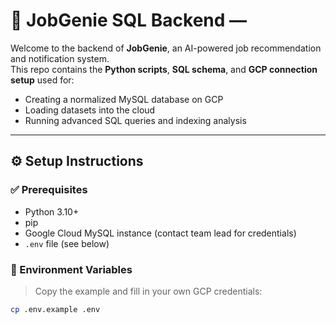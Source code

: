 # 💼 JobGenie SQL Backend —

Welcome to the backend of **JobGenie**, an AI-powered job recommendation and notification system.  
This repo contains the **Python scripts**, **SQL schema**, and **GCP connection setup** used for:

- Creating a normalized MySQL database on GCP
- Loading datasets into the cloud
- Running advanced SQL queries and indexing analysis

---

## ⚙️ Setup Instructions

### ✅ Prerequisites

- Python 3.10+
- pip
- Google Cloud MySQL instance (contact team lead for credentials)
- `.env` file (see below)

### 📁 Environment Variables

> Copy the example and fill in your own GCP credentials:

```bash
cp .env.example .env
